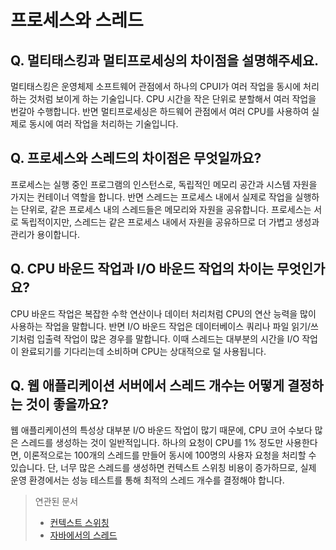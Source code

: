 # 프로세스와 스레드

## **Q. 멀티태스킹과 멀티프로세싱의 차이점을 설명해주세요.**

멀티태스킹은 운영체제 소프트웨어 관점에서 하나의 CPUI가 여러 작업을 동시에 처리하는 것처럼 보이게 하는 기술입니다. CPU 시간을 작은 단위로 분할해서 여러 작업을 번갈아 수행합니다. 반면 멀티프로세싱은 하드웨어 관점에서 여러 CPU를 사용하여 실제로 동시에 여러 작업을 처리하는 기술입니다.



## **Q. 프로세스와 스레드의 차이점은 무엇일까요?**

프로세스는 실행 중인 프로그램의 인스턴스로, 독립적인 메모리 공간과 시스템 자원을 가지는 컨테이너 역할을 합니다. 반면 스레드는 프로세스 내에서 실제로 작업을 실행하는 단위로, 같은 프로세스 내의 스레드들은 메모리와 자원을 공유합니다. 프로세스는 서로 독립적이지만, 스레드는 같은 프로세스 내에서 자원을 공유하므로 더 가볍고 생성과 관리가 용이합니다.



## **Q. CPU 바운드 작업과 I/O 바운드 작업의 차이는 무엇인가요?**

CPU 바운드 작업은 복잡한 수학 연산이나 데이터 처리처럼 CPU의 연산 능력을 많이 사용하는 작업을 말합니다. 반면 I/O 바운드 작업은 데이터베이스 쿼리나 파일 읽기/쓰기처럼 입출력 작업이 많은 경우를 말합니다. 이때 스레드는 대부분의 시간을 I/O 작업이 완료되기를 기다리는데 소비하며 CPU는 상대적으로 덜 사용됩니다.



## **Q. 웹 애플리케이션 서버에서 스레드 개수는 어떻게 결정하는 것이 좋을까요?**

웹 애플리케이션의 특성상 대부분 I/O 바운드 작업이 많기 때문에, CPU 코어 수보다 많은 스레드를 생성하는 것이 일반적입니다. 하나의 요청이 CPU를 1% 정도만 사용한다면, 이론적으로는 100개의 스레드를 만들어 동시에 100명의 사용자 요청을 처리할 수 있습니다. 단, 너무 많은 스레드를 생성하면 컨텍스트 스위칭 비용이 증가하므로, 실제 운영 환경에서는 성능 테스트를 통해 최적의 스레드 개수를 결정해야 합니다.



> 연관된 문서
>
> * [컨텍스트 스위칭](context-switching.md)
> * [자바에서의 스레드](../java/thread.md)

